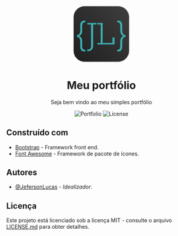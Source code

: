<p align="center">
	<img src="assets/img/logo.png" width="150">
	<h1 align="center">Meu portfólio</h1>
	<p align="center">Seja bem vindo ao meu simples portfólio</p>
	<p align="center">
    	<img src="https://img.shields.io/badge/Jeferson%20Lucas-My%20portfolio-blue" alt="Portfolio">
    	<img src="https://img.shields.io/badge/License-MIT-green" alt="License">
  	</p>
</p>

## Construído com

* [Bootstrap](https://getbootstrap.com/) - Framework front end.
* [Font Awesome](https://fontawesome.com/) - Framework de pacote de ícones.

## Autores

* [@JefersonLucas](https://github.com/JefersonLucas) - _Idealizador_.

## Licença

Este projeto está licenciado sob a licença MIT - consulte o arquivo [LICENSE.md](https://github.com/JefersonLucas/my-portfolio/blob/master/LICENSE) para obter detalhes.